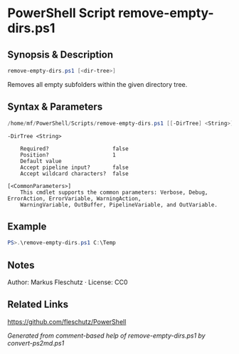 # PowerShell Script remove-empty-dirs.ps1

## Synopsis & Description
```powershell
remove-empty-dirs.ps1 [<dir-tree>]
```

Removes all empty subfolders within the given directory tree.

## Syntax & Parameters
```powershell
/home/mf/PowerShell/Scripts/remove-empty-dirs.ps1 [[-DirTree] <String>] [<CommonParameters>]
```

```
-DirTree <String>
    
    Required?                    false
    Position?                    1
    Default value                
    Accept pipeline input?       false
    Accept wildcard characters?  false
```

```
[<CommonParameters>]
    This cmdlet supports the common parameters: Verbose, Debug, ErrorAction, ErrorVariable, WarningAction, 
    WarningVariable, OutBuffer, PipelineVariable, and OutVariable.
```

## Example
```powershell
PS>.\remove-empty-dirs.ps1 C:\Temp
```


## Notes
Author: Markus Fleschutz · License: CC0

## Related Links
https://github.com/fleschutz/PowerShell

*Generated from comment-based help of remove-empty-dirs.ps1 by convert-ps2md.ps1*
